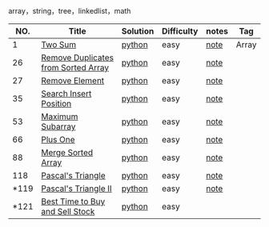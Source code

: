 array，string，tree，linkedlist，math


|NO. |Title |Solution |Difficulty|notes|Tag|
|---|---|---|---|---|---|
|1| [Two Sum](https://leetcode.com/problems/two-sum/description/)|[python](https://github.com/ZimingY/personal-learning/blob/master/leetcode/problem/1%20two%20sum/solution.py) |easy |[note](https://github.com/ZimingY/personal-learning/blob/master/leetcode/problem/1%20two%20sum/notes.md)|Array|
|26|[Remove Duplicates from Sorted Array](https://leetcode.com/problems/remove-duplicates-from-sorted-array/description/)|[python](https://github.com/ZimingY/personal-learning/blob/master/leetcode/problem/26%20Remove%20Duplicates%20from%20Sorted%20Array/solution.py)|easy|[note](https://github.com/ZimingY/personal-learning/blob/master/leetcode/problem/26%20Remove%20Duplicates%20from%20Sorted%20Array/notes.md)|
|27|[Remove Element](https://leetcode.com/problems/remove-element/description/)|[python](https://github.com/ZimingY/personal-learning/blob/master/leetcode/problem/27%20Remove%20Element/solution.py)|easy|[note](https://github.com/ZimingY/personal-learning/blob/master/leetcode/problem/27%20Remove%20Element/note.md)||
|35|[Search Insert Position](https://leetcode.com/problems/search-insert-position/)|[python](https://github.com/ZimingY/personal-learning/blob/master/leetcode/problem/35%20Search%20Insert%20Position/solution.py)|easy|[note](https://github.com/ZimingY/personal-learning/blob/master/leetcode/problem/35%20Search%20Insert%20Position/notes.md)||
|53|[Maximum Subarray](https://leetcode.com/problems/maximum-subarray/description/)|[python](https://github.com/ZimingY/personal-learning/blob/master/leetcode/problem/53%20Maximum%20Subarray/solution.py)|easy|[note](https://github.com/ZimingY/personal-learning/blob/master/leetcode/problem/53%20Maximum%20Subarray/note.md)||
|66|[Plus One](https://leetcode.com/problems/plus-one)|[python](https://github.com/ZimingY/personal-learning/blob/master/leetcode/problem/66/sol.py)|easy|[note](https://github.com/ZimingY/personal-learning/blob/master/leetcode/problem/66/note)|
|88|[Merge Sorted Array](https://leetcode.com/problems/merge-sorted-array)|[python](https://github.com/ZimingY/personal-learning/blob/master/leetcode/problem/88/sol.py)|easy|[note](https://github.com/ZimingY/personal-learning/blob/master/leetcode/problem/88/note)|
|118|[Pascal's Triangle](https://leetcode.com/problems/pascals-triangle)|[python](https://github.com/ZimingY/personal-learning/blob/master/leetcode/problem/118/sol.py)|easy|[note](https://github.com/ZimingY/personal-learning/blob/master/leetcode/problem/118/note.md)|
|*119|[Pascal's Triangle II](https://leetcode.com/problems/pascals-triangle-ii)|[python](https://github.com/ZimingY/personal-learning/blob/master/leetcode/problem/119/sol.py)|easy|[note]()|
|*121|[Best Time to Buy and Sell Stock  ](https://leetcode.com/problems/best-time-to-buy-and-sell-stock)|[python](https://github.com/ZimingY/personal-learning/blob/master/leetcode/problem/121/sol.py)|easy|
